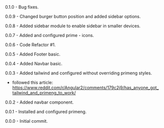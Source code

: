 
0.1.0 - Bug fixes.

0.0.9 - Changed burger button position and added sidebar options.

0.0.8 - Added sidebar module to enable sidebar in smaller devices.

0.0.7 - Added and configured prime - icons.

0.0.6 - Code Refactor #1.

0.0.5 - Added Footer basic.

0.0.4 - Added Navbar basic.

0.0.3 - Added tailwind and configured without overriding primeng styles.
  - followed this article:
  https://www.reddit.com/r/Angular2/comments/179c2j9/has_anyone_got_tailwind_and_primeng_to_work/

0.0.2 - Added navbar component.

0.0.1 - Installed and configured primeng.

0.0.0 - Initial commit.
